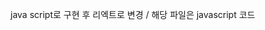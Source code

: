 java script로 구현 후 리엑트로 변경 / 해당 파일은 javascript 코드 <br>

<script> <br>
        let num = document.querySelectorAll('h2'); <br>
        let obser = document.querySelectorAll('div'); <br>
        let animationDuration = 3000;  <br>
        let intervalDuration = 10;  <br> <br>

        /* 해당 숫자들이 숫자 증가애니메이션 효과 (IntersectionObserver에서 해당 함수 호출됨 )  */ <br>
        function animateNumber(elements) { <br>
                if (elements.getAttribute('data-num')) { <br>
                    let targetNum = parseInt(elements.getAttribute('data-num')); <br>
                    let currentNum = 0; <br>
                    let increment = (targetNum / (animationDuration / intervalDuration)); <br> <br>

                    let intervalId = setInterval(() => { <br>
                        currentNum += increment; <br>
                        if (currentNum >= targetNum) { <br>
                            currentNum = targetNum; <br>
                            clearInterval(intervalId); <br>
                        } <br>
                       elements.textContent = Math.floor(currentNum); <br>
                    }, intervalDuration); <br> <br>

                } <br>
        } <br>
        /* IntersectionObserver를 사용하여 해당 요소들이 화면에 50%이상 나타나야 나타남  */ <br>
        function Observe(element) { <br>
            let obver = new IntersectionObserver(entries => { <br>
                entries.forEach(item => { <br>
                    if (item.isIntersecting) { <br>
                        item.target.style.opacity = 1; <br>
                        item.target.style.transform ='translateY(0)'; <br>
                        animateNumber(item.target);  <br>
                    } <br>
                }); <br>
            }, { <br>
                threshold: 0.5 <br>
            }); <br>
 <br>
            element.forEach(item => { <br>
                obver.observe(item); <br>
            }); <br>
        } <br>
 <br>
        Observe(obser); <br>
        Observe(num); <br>
 <br>
        window.addEventListener('scroll', () => { <br>
            if (window.innerHeight + window.scrollY >= document.body.offsetHeight) { <br>
                contentContainer.innerHTML += ` <br>
                    <div class="content"></div> <br>
                    <div class="content"></div> <br>
                    <div class="content"></div> <br>
                    <div class="content"></div> <br>
                    <div class="content"></div> <br>
                `; <br>
                let newObser = document.querySelectorAll('.content:not(.observed)'); <br>
                Observe(newObser); <br>
                newObser.forEach(content => content.classList.add('observed')); <br>
            } <br>
        }); <br>
    </script> <br>
